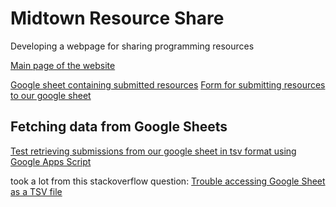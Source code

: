 # Midtown Resource Share
Developing a webpage for sharing programming resources

[Main page of the website](https://sarahkeane480.github.io/Midtown-Resource-Share/)

[Google sheet containing submitted resources](https://docs.google.com/spreadsheets/d/14WoZhPHAqGFrIX3l8yW59rhyp0MnpTgstuTYIvhRWqQ/edit?usp=sharing)
[Form for submitting resources to our google sheet](https://docs.google.com/forms/d/e/1FAIpQLSc2k0OD7ls4xEFlm_P1-bJirrcdz7BCbPF-cMmUmL6ic7tInQ/viewform)

## Fetching data from Google Sheets

[Test retrieving submissions from our google sheet in tsv format using Google Apps Script](https://sarahkeane480.github.io/Midtown-Resource-Share/tsv_data_test)

took a lot from this stackoverflow question: [Trouble accessing Google Sheet as a TSV file](https://stackoverflow.com/questions/62611127/trouble-accessing-google-sheet-as-a-tsv-file)

